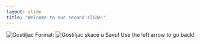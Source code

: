 ```yaml
---
layout: slide
title: "Welcome to our second slide!"
---
```

![Gostiljac](/_images/image_river.jpg)
Format: ![Gostiljac skace u Savu!](url)
Use the left arrow to go back!
